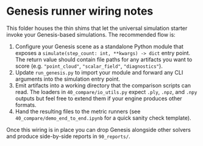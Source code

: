 # Genesis runner wiring notes

This folder houses the thin shims that let the universal simulation starter
invoke your Genesis-based simulations.  The recommended flow is:

1. Configure your Genesis scene as a standalone Python module that exposes a
   `simulate(step_count: int, **kwargs) -> dict` entry point.  The return value
   should contain file paths for any artifacts you want to score
   (e.g. `"point_cloud"`, `"scalar_field"`, `"diagnostics"`).
2. Update `run_genesis.py` to import your module and forward any CLI arguments
   into the simulation entry point.
3. Emit artifacts into a working directory that the comparison scripts can read.
   The loaders in `40_compare/io_utils.py` expect `.ply`, `.npz`, and `.npy`
   outputs but feel free to extend them if your engine produces other formats.
4. Hand the resulting files to the metric runners (see
   `40_compare/demo_end_to_end.ipynb` for a quick sanity check template).

Once this wiring is in place you can drop Genesis alongside other solvers and
produce side-by-side reports in `90_reports/`.
